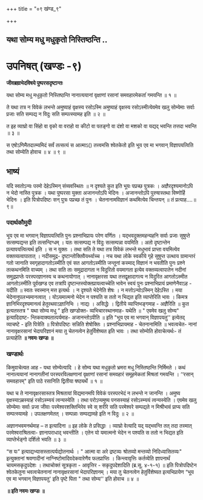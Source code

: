 +++
title = "०९ खंण्ड_९"

+++


## यथा सोम्य मधु मधुकृतो निस्तिष्ठन्ति ..

# **उपनिषत् (खण्डः -९)**

**जीवब्रह्मभेदविषये पुष्परसदृष्टान्तः**

यथा सोम्य मधु मधुकृतो निस्तिष्ठन्ति नानात्ययानां वृक्षाणां रसानां समवहारमेकतांं गमयन्ति ॥ १ ॥

ते यथा तत्र न विवेकं लभन्ते अमुष्याहं वृक्षस्य रसोऽस्मि अमुष्याहं वृक्षस्य रसोऽस्मीत्येवमेव खलु सोम्येमाः सर्वाः प्रजाः सति सम्पद्य न विदुः सति सम्पत्स्यामह इति ॥ २ ॥

त इह व्याघ्रो वा सिंहो वा वृको वा वराहो वा कीटो वा पतङ्गो वा दंशो वा मशको वा यद्यद् भवन्ति तत्तदा भवन्ति ॥ ३ ॥

स एषोऽणिमैतदात्म्यमिदं सर्वं तत्सत्यं स आत्माऽ() तत्त्वमसि श्वेतकेतो इति भूय एव मा भगवान् विज्ञापयत्विति तथा सोम्येति होवाच ॥ ४ ॥ ९ ॥

## **भाष्यं**

यदि स्वतोऽन्यः परमो देहेऽस्मिन् संव्यवस्थितः ॥ न दृश्यते कुत इति भूयः पप्रच्छ पुत्रकः । अज्ञैरदृश्यमानोऽपि न भेदो नास्ति पुत्रक । यथा पुष्परसा युक्ता अजानन्तोऽपि भेदिनः । अजानन्तोऽपि पुरुषास्तथा विष्णोर्हि भेदिनः । इति पित्रोपदिष्टः सन् पुत्रः पप्रच्छ तं पुनः । चेतनानामविज्ञानं कथमित्येव चिन्तयन् ॥ तं प्रत्याह....॥९॥

### पदार्थकौमुदी

भूय एव मा भगवान् विज्ञापयत्विति पुनः प्रश्नाभिप्रायः परेण वर्णितः । यद्भवदुक्तमहन्यहनि सर्वाः प्रजाः सुषुप्ते सत्सम्पद्यन्त इति तत्सन्दिग्धम् । यतः सत्सम्पद्य न विदुः सत्सम्पन्ना वयमिति । अतो दृष्टान्तेन प्रत्यापयत्वित्यर्थ इति । स न युक्तः । तथा सति ते यथा तत्र विवेकं लभन्ते मधुभावं प्राप्ता वयमित्येव वक्तव्यत्वापातात् । नदीसमुद्र- दृष्टान्तोक्तिवैयर्थ्याच्च । नच यथा लोके स्वकीये गृहे सुषुप्त उत्थाय ग्रामान्तरं गतो जानाति स्वगृहादागतोऽस्मीति एवं सत आगतोऽस्मीति जन्तूनां कस्माद् विज्ञानं न भवतीति पुनः प्रश्ने तत्कथनमिति वाच्यम् । तथा सति ताः समुद्रादागता न विदुरितो वयमागता इत्येव वक्तव्यत्वापातेन नदीनां समुद्रप्राप्तेः परस्परज्ञानस्य च कथनायोगात् । नानावृक्षरसा यथा तत्तद्वृक्षादागत्य न विदुरित आगतोऽस्मीत आगतोऽस्मीति पूर्वखण्ड एव तत्रापि दृष्टान्तस्योक्तप्रायत्वाच्चेति भावेन स्वयं पुनः प्रश्नाभिप्रायं प्रमाणेनैवाऽह - यदीति ॥ स्वतः स्वस्मान् मत्त इत्यर्थः । न दृश्यते भेदेनेति शेषः । न मत्तोऽन्योऽस्मिन् देहेऽस्ति । मया भेदेनानुपलभ्यमानत्वात् । योऽयमात्मनो भेदेन न पश्यति स ततो न भिद्यत इति व्याप्तेरिति भावः । किमत्र ज्ञानिभिरदृश्यमानत्वं हेतुरथवाऽज्ञानिभिः । नाद्यः । असिद्धेः । द्वितीये व्याप्तिभङ्गमाह - अज्ञैरिति ॥ कुत इत्यतस्तत्र " यथा सोम्य मधु ” इति खण्डोक्त- व्यभिचारस्थानमाह- यथेति ॥ " एवमेव खलु सोम्य" इत्यादिदाष्ट- न्तिकवाक्यतात्पर्यमाह- अजानन्तोऽपीति ॥ इति "भूय एव मा भगवान् विज्ञापयतु'' इत्येतद् व्याचष्टे - इति पित्रेति ॥ पित्रोपदिष्टः सन्निति शेषोक्तिः । प्रश्नाभिप्रायमाह - चेतनानामिति ॥ भवत्वचेत- नानां नानावृक्षरसानां भेदापरिज्ञानं मया तु चेतनत्वेन हेतुर्विशेष्यत इति भावः । तथा सोम्येति होवाचेत्यर्थः- तं प्रत्याहेति **॥ नवमः खण्डः ॥**

### **खण्डार्थः**

किमुवाचेत्यत आह - यथा सोम्येत्यादि । हे सोम्य यथा मधुकृतो भ्रमरा मधु निस्तिष्ठन्ति निर्मिमते । कथं नानात्ययानां नानागतीनां परस्परविलक्षणानां वृक्षाणां रसानां समवहारं समूहमेकतां मिश्रतां गमयन्ति । ‘‘रसान् समवहारम्" इति पाठे रसानिति द्वितीया षष्ठ्यर्थे ॥ १ ॥

यथा च ते नानावृक्षरसास्तत्र मिश्रतायां विद्यमानमपि विवेकं परस्परभेदं न लभन्ते न जानन्ति । अमुष्य वृक्षस्याऽम्रस्याहं रसोऽस्म्ययं त्वन्यस्येति । तथा परोऽप्यमुष्य पनसस्याहं रसोऽस्म्ययं त्वन्यस्येति । एवमेव खलु सोम्येमाः सर्वाः प्रजा जीवाः परमेश्वरशक्तिभिरेव स्वे स् शरीरे सति परमेश्वरे सम्पद्यते न मिश्रीभावं प्राप्य सति सम्पत्स्यामहे । उपलक्षणमेतत् । सम्पन्नाः सम्पद्यामहे इति न विदुः ॥ २ ॥

अज्ञानभवमनर्थमाह – त इत्यादिना ॥ इह लोके ते प्रसिद्धाः । व्याघ्रो वेत्यादि यद् यद्भवन्ति तत् तदा तस्मात् परमेश्वराश्रितत्वा- ज्ञानापराधाद् भवन्तीति । एतेन यो यमात्मनो भेदेन न पश्यति स ततो न भिद्यत इति व्याप्तेर्भङ्गो दर्शितो भवति ॥ ३ ॥

“स यः” इत्याद्यभ्यासस्तात्पर्यद्योतनार्थः । " आत्मा वा अरे द्रष्टव्यः श्रोतव्यो मन्तव्यो निदिध्यासितव्यः" इत्युक्तानां श्रवणादीनां नाग्निष्टोमादिवदेकवारेणैव फलप्राप्तिः । किन्त्वावृत्तिः कर्तव्येति ज्ञापनार्थं चायमसकृदुपदेशः । तथाचोक्तं सूत्रकृता - आवृत्तिर - सकृदुपदेशादिति (ब्र.सू. ४-१-१) ॥ इति पित्रोपदिष्टेन श्वेतकेतुना भवत्वचेतनानां नानावृक्षरसानां भेदापरिज्ञानम् । मया तु चेतनत्वेन हेतुर्विशेष्यत इत्यभिप्रायेण “भूय एव मा भगवान् विज्ञापयतु' इति पृष्टे पिता " तथा सोम्य'' इति होवाच ॥ ४ ॥

**॥ इति नवमः खण्डः ॥**

